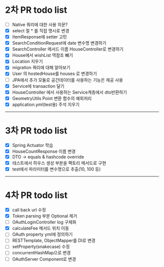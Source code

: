 # 2차 PR todo list

- [ ] Native 쿼리에 대한 사용 의문?
- [x] select 절 * 를 직접 명시로 변경
- [x] ItemResponse에 setter 고민
- [x] SearchConditionRequest에 date 변수명 변경하기
- [x] SearchController 메서드 이름 HouseController로 변경하기
- [x] House에서 wishList 역참조 뺴기
- [x] Location 지우기
- [x] migration 쿼리에 대해 알아보기
- [x] User 의 hostedHouse를 houses 로 변경하기
- [ ] JPA에서 추가 모듈로 공간데이터를 사용하는 기능은 제공 사용
- [X] Service에 transaction 달기
- [X] HouseController 에서 사용하는 Service계층에서 dto반환하기
- [X] GeometryUtils Point 변환 함수의 예외처리
- [X] application.yml(test용) 주석 지우기

---

# 3차 PR todo list
- [X] Spring Actuator 학습
- [X] HouseCountResponse 이름 변경
- [X] DTO -> equals & hashcode override
- [X] 테스트에서 하우스 생성 부분을 팩토리 메서드로 구현
- [X] test에서 파라미터를 변수명으로 추출(10, 100 등)

--- 

# 4차 PR todo list
- [X] call back url 수정
- [X] Token parsing 부분 Optional 제거
- [ ] OAuthLoginController log 구체화
- [X] calculateFee 메서드 위치 이동
- [ ] OAuth property yml에 정의하기
- [ ] RESTTemplate, ObjectMapper를 DI로 변경
- [ ] setProperty(snakecase) 수정
- [ ] concurrentHashMap으로 변경
- [ ] OAuthServer Component로 변경
